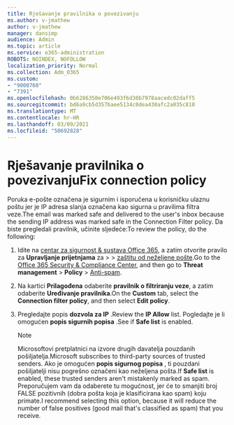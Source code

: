 ```yaml
---
title: Rješavanje pravilnika o povezivanju
ms.author: v-jmathew
author: v-jmathew
manager: dansimp
audience: Admin
ms.topic: article
ms.service: o365-administration
ROBOTS: NOINDEX, NOFOLLOW
localization_priority: Normal
ms.collection: Adm_O365
ms.custom:
- "9000760"
- "7391"
ms.openlocfilehash: 0b6286350e706e493f6d30b7978aacedc02daff5
ms.sourcegitcommit: bd6a9cb5d357baee5134c0dea430afc2a035c810
ms.translationtype: MT
ms.contentlocale: hr-HR
ms.lasthandoff: 03/09/2021
ms.locfileid: "50692828"
---
```

# <a name="fix-connection-policy"></a><span data-ttu-id="54984-102">Rješavanje pravilnika o povezivanju</span><span class="sxs-lookup"><span data-stu-id="54984-102">Fix connection policy</span></span>

<span data-ttu-id="54984-103">Poruka e-pošte označena je sigurnim i isporučena u korisničku ulaznu poštu jer je IP adresa slanja označena kao sigurna u pravilima filtra veze.</span><span class="sxs-lookup"><span data-stu-id="54984-103">The email was marked safe and delivered to the user's inbox because the sending IP address was marked safe in the Connection Filter policy.</span></span> <span data-ttu-id="54984-104">Da biste pregledali pravilnik, učinite sljedeće:</span><span class="sxs-lookup"><span data-stu-id="54984-104">To review the policy, do the following:</span></span>

1. <span data-ttu-id="54984-105">Idite na [centar za sigurnost & sustava Office 365](https://go.microsoft.com/fwlink/p/?linkid=2077143), a zatim otvorite pravilo za **Upravljanje prijetnjama** za  >    >  [zaštitu od neželjene pošte](https://go.microsoft.com/fwlink/?linkid=2101518).</span><span class="sxs-lookup"><span data-stu-id="54984-105">Go to the [Office 365 Security & Compliance Center](https://go.microsoft.com/fwlink/p/?linkid=2077143), and then go to **Threat management** > **Policy** > [Anti-spam](https://go.microsoft.com/fwlink/?linkid=2101518).</span></span>
2. <span data-ttu-id="54984-106">Na kartici **Prilagođena** odaberite **pravilnik o filtriranju veze**, a zatim odaberite **Uređivanje pravilnika**.</span><span class="sxs-lookup"><span data-stu-id="54984-106">On the **Custom** tab, select the **Connection filter policy**, and then select **Edit policy**.</span></span>
3. <span data-ttu-id="54984-107">Pregledajte popis **dozvola za IP** .</span><span class="sxs-lookup"><span data-stu-id="54984-107">Review the **IP Allow** list.</span></span> <span data-ttu-id="54984-108">Pogledajte je li omogućen **popis sigurnih popisa** .</span><span class="sxs-lookup"><span data-stu-id="54984-108">See if **Safe list** is enabled.</span></span>

    > [!NOTE]
    > <span data-ttu-id="54984-109">Microsoftovi pretplatnici na izvore drugih davatelja pouzdanih pošiljatelja.</span><span class="sxs-lookup"><span data-stu-id="54984-109">Microsoft subscribes to third-party sources of trusted senders.</span></span> <span data-ttu-id="54984-110">Ako je omogućen **popis sigurnog popisa** , ti pouzdani pošiljatelji nisu pogrešno označeni kao neželjena pošta.</span><span class="sxs-lookup"><span data-stu-id="54984-110">If **Safe list** is enabled, these trusted senders aren't mistakenly marked as spam.</span></span> <span data-ttu-id="54984-111">Preporučujem vam da odaberete tu mogućnost, jer će to smanjiti broj FALSE pozitivnih (dobra pošta koja je klasificirana kao spam) koju primate.</span><span class="sxs-lookup"><span data-stu-id="54984-111">I recommend selecting this option, because it will reduce the number of false positives (good mail that's classified as spam) that you receive.</span></span>
